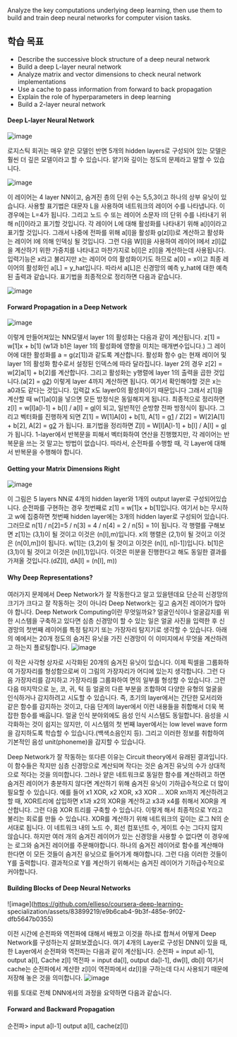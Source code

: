 Analyze the key computations underlying deep learning, then use them to build and train deep neural networks for computer vision tasks.

## 학습 목표
- Describe the successive block structure of a deep neural network
- Build a deep L-layer neural network
- Analyze matrix and vector dimensions to check neural network implementations
- Use a cache to pass information from forward to back propagation
- Explain the role of hyperparameters in deep learning
- Build a 2-layer neural network

#### Deep L-layer Neural Network
![image](https://github.com/ellieso/coursera-deep-learning-specialization/assets/83899219/7f4b00eb-f26a-4579-8547-2dc733040459)

로지스틱 회귀는 매우 얕은 모델인 반면 5개의 hidden layers로 구성되어 있는 모델은 훨씬 더 깊은 모델이라고 할 수 있습니다. 얕기와 깊이는 정도의 문제라고 말할 수 있습니다.

![image](https://github.com/ellieso/coursera-deep-learning-specialization/assets/83899219/0aaad74c-18e9-4b74-b05a-2edad5d7bf38)

이 레이어는 4 layer NN이고, 숨겨진 층의 단위 수는 5,5,3이고 하나의 상부 유닛이 있습니다. 사용할 표기법은 대문자 L을 사용하여 네트워크의 레이어 수를 나타냅니다. 이 경우에는 L=4가 됩니다. 그리고 노드 수 또는 레이어 소문자 l의 단위 수를 나타내기 위해 n[l]이라고 표기할 것입니다. 각 레이어 L에 대해 활성화를 나타내기 위해 a[l]이라고 표기할 것입니다. 그래서 나중에 전파를 위해 a[l]을 활성화 g(z[l])로 계산하고 활성화는 레이어 l에 의해 인덱싱 될 것입니다. 그런 다음 W[l]을 사용하여 레이어 l에서 z[l]값을 계산하기 위한 가중치를 나타내고 마찬가지로 b[l]은 z[l]을 계산하는데 사용됩니다. 입력기능은 x라고 불리지만 x는 레이어 0의 활성화이기도 하므로 a[0] = x이고 최종 레이어의 활성화인 a[L] = y_hat입니다. 따라서 a[L]은 신경망의 예측 y_hat에 대한 예측된 출력과 같습니다.
표기법을 최종적으로 정리하면 다음과 같습니다.

![image](https://github.com/ellieso/coursera-deep-learning-specialization/assets/83899219/17ba813a-1db0-40ae-a34b-e330f5af7def)

#### Forward Propagation in a Deep Network
![image](https://github.com/ellieso/coursera-deep-learning-specialization/assets/83899219/db84e5e2-6847-4e56-ab09-17e09eb012e2)

이렇게 만들어져있는 NN모델서 layer 1의 활성화는 다음과 같이 계산됩니다. 
z[1] = w[1]x + b[1] (w1과 b1은 layer 1의 활성화에 영향을 미치는 매개변수입니다.) 그 레이어에 대한 활성화를 a = g(z[1])과 같도록 계산합니다. 활성화 함수 g는 현재 레이어 및 layer 1의 활성화 함수로서 설정된 인덱스에 따라 달라집니다.
layer 2의 경우 z[2] = w[2]a[1] + b[2]를 계산합니다. 그리고 활성화는 y행렬에 layer 1의 출력을 곱한 것입니다.(a[2] = g[2](z[2])) 이렇게 layer 4까지 계산하면 됩니다.
여기서 확인해야할 것은 x는 a0과도 같다는 것입니다. 입력값 x도 layer0의 활성화이기 때문입니다 그래서 z[1]을 계산할 때 w[1]a[0]을 넣으면 모든 방정식은 동일해지게 됩니다.
최종적으로 정리하면 z[l] = w[l]a[l-1] + b[l] / a[l] = g[l](z[l])이 되고, 일반적인 순방향 전파 방정식이 됩니다.
그리고 벡터화를 진행하게 되면 Z[1] = W[1]A[0] + b[1], A[1] = g[1](Z[1]) / Z[2] = W[2]A[1] + b[2], A[2] = g[2](Z[2]) 가 됩니다. 표기법을 정리하면 Z[l] = W[l]A[l-1] + b[l] / A[l] = g[l](Z[l])가 됩니다.
1-layer에서 반복문을 피해서 벡터화하여 연산을 진행했지만, 각 레이어는 반복문을 쓰는 것 말고는 방법이 없습니다. 따라서, 순전파를 수행할 때, 각 Layer에 대해서 반복문을 수행해야 합니다.

#### Getting your Matrix Dimensions Right
![image](https://github.com/ellieso/coursera-deep-learning-specialization/assets/83899219/d5249af1-d95f-4439-b586-1cef43c80bed)

이 그림은 5 layers NN로 4개의 hidden layer와 1개의 output layer로 구성되어있습니다. 순전파를 구현하는 경우 첫번째로 z[1] = w[1]x + b[1]입니다. 여기서 b는 무시하고 w에 집중하면 첫번째 hidden layer에는 3개의 hidden layer로 구성되어 있습니다. 그러므로 n[1] / n[2]=5 / n[3] = 4 / n[4] = 2 / n[5] = 1이 됩니다.
각 행렬를 구해보면 z[1]는 (3,1)이 될 것이고 이것은 (n[l],m)입니다. x의 행렬은 (2,1)이 될 것이고 이것은 (n[0],m])이 됩니다. w[1]는 (3,2)이 될 것이고 이것은 (n[l], n[l-1])입니다. b[1]은 (3,1)이 될 것이고 이것은 (n[l],1)입니다. 이것은 미분을 진행한다고 해도 동일한 결과를 가져올 것입니다.(dZ[l], dA[l] = (n[l], m))

#### Why Deep Representations?
여러가지 문제에서 Deep Network가 잘 작동한다고 알고 있을텐데요 단순히 신경망의 크기가 크다고 잘 작동하는 것이 아니라 Deep Network는 깊고 숨겨진 레이어가 많아야 합니다.
Deep Network Computing이란 무엇일까요? 얼굴인식이나 얼굴감지를 위한 시스템을 구축하고 있다면 심층 신경망이 할 수 있는 일은 얼굴 사진을 입력한 후 신경망의 첫번째 레이어를 특정 탐지기 또는 가장자리 탐지기로 생각할 수 있습니다. 아래의 예에서는 20개 정도의 숨겨진 유닛을 가진 신경망이 이 이미지에서 무엇을 계산하려고 하는지 플로팅합니다.
![image](https://github.com/ellieso/coursera-deep-learning-specialization/assets/83899219/d2a82725-2bb0-4727-9012-fb85106dfcda)

이 작은 사각형 상자로 시각화된 20개의 숨겨진 유닛이 있습니다. 이제 픽셀을 그룹화하여 가장자리를 형성함으로써 이 그림의 가장자리가 어디에 있는지 생각합니다. 그런 다음 가장자리를 감지하고 가장자리를 그룹화하여 면의 일부를 형성할 수 있습니다. 그런 다음 마지막으로 눈, 코, 귀, 턱 등 얼굴의 다른 부분을 조합하여 다양한 유형의 얼굴을 인식하거나 감지하려고 시도할 수 있습니다. 
즉, 초기의 layer에서는 간단한 모서리와 같은 함수를 감지하는 것이고, 다음 단계의 layer에서 이런 내용들을 취합해서 더욱 복잡한 함수를 배웁니다.
얼굴 인식 분야외에도 음성 인식 시스템도 동일합니다. 음성을 시각화하는 것이 쉽지는 않지만, 이 시스템의 첫 번째 layer에서는 low level wave form을 감지하도록 학습할 수 있습니다.(백색소음인지 등). 그리고 이러한 정보를 취합하여 기본적인 음성 unit(phoneme)을 감지할 수 있습니다.

Deep Network가 잘 작동하는 또다른 이유는 Circuit theory에서 유래된 결과입니다. 이 함수들은 작지만 심층 신경망으로 계산되며 작다는 것은 숨겨진 유닛의 수가 상대적으로 적다는 것을 의미합니다. 그러나 얕은 네트워크로 동일한 함수를 계산하려고 하면 숨겨진 레이어가 충분하지 않다면 계산하기 위해 숨겨진 유닛이 기하급수적으로 더 많이 필요할 수 있습니다.
예를 들어 x1 XOR, x2 XOR, x3 XOR ...  XOR xn까지 계산하려고 할 때, XOR트리에 삽입하면 x1과 x2의 XOR을 계산하고 x3과 x4를 취해서 XOR을 계산합니다. 그런 다음 XOR 트리를 구축할 수 있습니다. 이렇게 해서 최종적으로 Y라고 불리는 회로를 만들 수 있습니다. XOR를 계산하기 위해 네트워크의 깊이는 로그 N의 순서대로 됩니다. 이 네트워크 내의 노드 수, 회선 컴포넌트 수, 게이트 수는 그다지 많지 않습니다. 하지만 여러 개의 숨겨진 레이어가 있는 신경망을 사용할 수 없다면 이 경우에는 로그와 숨겨진 레이어를 주문해야합니다. 하나의 숨겨진 레이어로 함수를 계산해야 한다면 이 모든 것들이 숨겨진 유닛으로 들어가게 해야합니다. 그런 다음 이러한 것들이 Y를 출력합니다. 결과적으로 Y를 계산하기 위해서는 숨겨진 레이어가 기하급수적으로 커야합니다.

#### Building Blocks of Deep Neural Networks
![image](https://github.com/ellieso/coursera-deep-learning-
specialization/assets/83899219/e9b6cab4-9b3f-485e-9f02-dfb5647b0355)

이전 시간에 순전파와 역전파에 대해서 배웠고 이것을 하나로 합쳐서 어떻게 Deep Network를 구성하는지 살펴보겠습니다. 여기 4개의 Layer로 구성된 DNN이 있을 때, 한 Layer에서 순전파와 역전파는 다음과 같이 계산됩니다.
순전파 = input a[l-1], output a[l], Cache z[l]
역전파 = input da[l], output da[l-1], dw[l], db[l]
여기서 cache는 순전파에서 계산한 z[l]이 역전파에서 dz[l]을 구하는데 다시 사용되기 때문에 저장해 놓은 것을 의미합니다.
![image](https://github.com/ellieso/coursera-deep-learning-specialization/assets/83899219/a4e876ea-a7f2-4752-9ff3-100eb8a37e0f)

위를 토대로 전체 DNN에서의 과정을 요약하면 다음과 같습니다.

#### Forward and Backward Propagation
순전파>
input a[l-1]
output a[l], cache(z[l])
